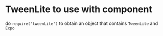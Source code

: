 # TweenLite to use with component

do `require('tweenLite')` to obtain an object that contains `TweenLite` and `Expo`